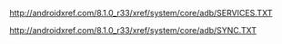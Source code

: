 http://androidxref.com/8.1.0_r33/xref/system/core/adb/SERVICES.TXT

http://androidxref.com/8.1.0_r33/xref/system/core/adb/SYNC.TXT